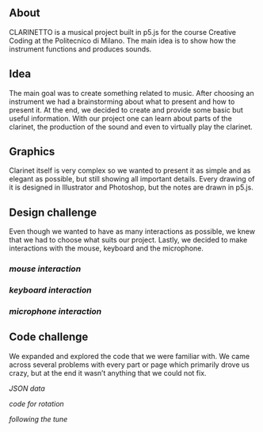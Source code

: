 ## **About**

CLARINETTO is a musical project built in p5.js for the course Creative Coding at the Politecnico di Milano. The main idea is to show how the instrument functions and produces sounds.

## **Idea**

The main goal was to create something related to music. After choosing an instrument we had a brainstorming about what to present and how to present it. At the end, we decided to create and provide some basic but useful information. With our project one can learn about parts of the clarinet, the production of the sound and even to virtually play the clarinet.

## **Graphics**

Clarinet itself is very complex so we wanted to present it as simple and as elegant as possible, but still showing all important details. Every drawing of it is designed in Illustrator and Photoshop, but the notes are drawn in p5.js. 

## **Design challenge**

Even though we wanted to have as many interactions as possible, we knew that we had to choose what suits our project. Lastly, we decided to make interactions with the mouse, keyboard and the microphone. 

### *mouse interaction*  

### *keyboard interaction*

### *microphone interaction*

## **Code challenge**

We expanded and explored the code that we were familiar with. We came across several problems with every part or page which primarily drove us crazy, but at the end it wasn’t anything that we could not fix.

 *JSON data*

 *code for rotation*

 *following the tune*


